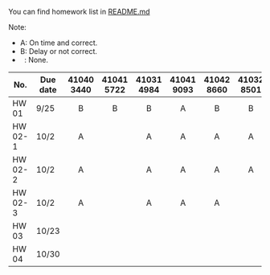 You can find homework list in <a href="https://github.com/cnchenpu/data-comm/blob/master/README.md#homework--project"> README.md </a>

Note: <br>
- A: On time and correct.
- B: Delay or not correct.
- &nbsp;&nbsp;: None.  

|No.|Due date|41040 3440|41041 5722|41031 4984|41041 9093|41042 8660|41032 8501|41032 8755|41031 5257|41032 8747|41022 6238|41022 6335|41012 4575|41052 8193|41032 8462|41032 8810|
|----|----|:----:|:----:|:----:|:----:|:----:|:----:|:----:|:----:|:----:|:----:|:----:|:----:|:----:|:----:|:----:|
|HW 01|9/25|B|B|B|A|B|B| |B|B| | | |A| | |
|HW 02-1|10/2|A| |A|A|A|A|A|A|A| | | |A| | |
|HW 02-2|10/2|A| |A|A|A|A|A|A|A|A|A| |A| | |
|HW 02-3|10/2|A| |A|A|A| |A|A|A|A|A| |A| | |
|HW 03|10/23| | | | | | | | | | | | | | | |
|HW 04|10/30| | | | | | | | | | | | | | | |
